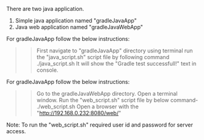 
There are two java application.
1. Simple java application named "gradleJavaApp"
2. Java web application named "gradleJavaWebApp"

For gradleJavaApp follow the below instructions:
>> First navigate to "gradleJavaApp" directory using terminal
>> run the "java_script.sh" script file by following command
	./java_script.sh
>> It will show the "Gradle test successfull!" text in console.


For gradleJavaApp follow the below instructions:
>> Go to the gradleJavaWebApp directory.
>> Open a terminal window.
>> Run the "web_script.sh" script file by below command-
	./web_script.sh
>> Open a browser with the "http://192.168.0.232:8080/web/"

Note: To run the "web_script.sh" required user id and password for server access.


